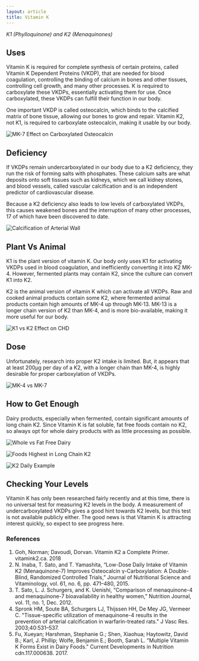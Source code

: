 ```yaml
---
layout: article
title: Vitamin K
---
```


*K1 (Phylloquinone) and K2 (Menaquinones)*

## Uses

Vitamin K is required for complete synthesis of certain proteins, called Vitamin K Dependent Proteins (VKDP), that are needed for blood coagulation, controlling the binding of calcium in bones and other tissues, controlling cell growth, and many other processes. K is required to carboxylate these VKDPs, essentially activating them for use. Once carboxylated, these VKDPs can fulfill their function in our body.

One important VKDP is called osteocalcin, which binds to the calcified matrix of bone tissue, allowing our bones to grow and repair. Vitamin K2, not K1, is required to carboxylate osteocalcin, making it usable by our body.

![MK-7 Effect on Carboxylated Osteocalcin](/assets/img/MK-7_Effect_on_Carboxylated_Osteocalcin.png)

## Deficiency

If VKDPs remain undercarboxylated in our body due to a K2 deficiency, they run the risk of forming salts with phosphates. These calcium salts are what deposits onto soft tissues such as kidneys, which we call kidney stones, and blood vessels, called vascular calcification and is an independent predictor of cardiovascular disease.

Because a K2 deficiency also leads to low levels of carboxylated VKDPs, this causes weakened bones and the interruption of many other processes, 17 of which have been discovered to date.

![Calcification of Arterial Wall](/assets/img/Calcification_of_Arterial_Wall.png)

## Plant Vs Animal

K1 is the plant version of vitamin K. Our body only uses K1 for activating VKDPs used in blood coagulation, and inefficiently converting it into K2 MK-4. However, fermented plants may contain K2, since the culture can convert K1 into K2.

K2 is the animal version of vitamin K which can activate all VKDPs. Raw and cooked animal products contain some K2, where fermented animal products contain high amounts of MK-4 up through MK-13. MK-13 is a longer chain version of K2 than MK-4, and is more bio-available, making it more useful for our body.

![K1 vs K2 Effect on CHD](/assets/img/K1_vs_K2_Effect_on_CHD.png)

## Dose

Unfortunately, research into proper K2 intake is limited. But, it appears that at least 200µg per day of a K2, with a longer chain than MK-4, is highly desirable for proper carboxylation of VKDPs.

![MK-4 vs MK-7](/assets/img/MK-4_vs_MK-7.png)
## How to Get Enough

Dairy products, especially when fermented, contain significant amounts of long chain K2. Since Vitamin K is fat soluble, fat free foods contain no K2, so always opt for whole dairy products with as little processing as possible.

![Whole vs Fat Free Dairy](/assets/img/Whole_vs_Fat_Free_Dairy.png)

![Foods Highest in Long Chain K2](/assets/img/Foods_Highest_in_Long_Chain_K2.png)

![K2 Daily Example](/assets/img/K2_Daily_Example.png)

## Checking Your Levels

Vitamin K has only been researched fairly recently and at this time, there is no universal test for measuring K2 levels in the body. A measurement of undercarboxylated VKDPs gives a good hint towards K2 levels, but this test is not available publicly either. The good news is that Vitamin K is attracting interest quickly, so expect to see progress here.

### References

1. Goh, Norman; Davoudi, Dorvan. Vitamin K2 a Complete Primer. vitamink2.ca. 2018
2. N. Inaba, T. Sato, and T. Yamashita, “Low-Dose Daily Intake of Vitamin K2 (Menaquinone-7) Improves Osteocalcin γ-Carboxylation: A Double- Blind, Randomized Controlled Trials,” Journal of Nutritional Science and Vitaminology, vol. 61, no. 6, pp. 471–480, 2015.
3. T. Sato, L. J. Schurgers, and K. Uenishi, “Comparison of menaquinone-4 and menaquinone-7 bioavailability in healthy women,” Nutrition Journal, vol. 11, no. 1, Dec. 2012.
4. Spronk HM, Soute BA, Schurgers LJ, Thijssen HH, De Mey JG, Vermeer C. "Tissue-specific utilization of menaquinone-4 results in the prevention of arterial calcification in warfarin-treated rats." J Vasc Res. 2003;40:531–537.
5. Fu, Xueyan; Harshman, Stephanie G.; Shen, Xiaohua; Haytowitz, David B.; Karl, J. Phillip; Wolfe, Benjamin E.; Booth, Sarah L. "Multiple Vitamin K Forms Exist in Dairy Foods." Current Developments in Nutrition cdn.117.000638. 2017.